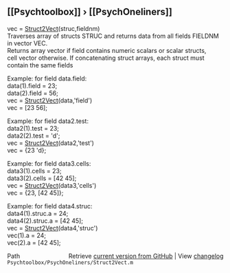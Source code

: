## [[Psychtoolbox]] &#8250; [[PsychOneliners]]

vec = [Struct2Vect](Struct2Vect)(struc,fieldnm)  
Traverses array of structs STRUC and returns data from all fields FIELDNM  
in vector VEC.  
Returns array vector if field contains numeric scalars or scalar structs,  
cell vector otherwise. If concatenating struct arrays, each struct must  
contain the same fields  
  
Example: for field data.field:  
  data(1).field = 23;  
  data(2).field = 56;  
  vec = [Struct2Vect](Struct2Vect)(data,'field')  
  vec = [23 56];  
  
Example: for field data2.test:  
  data2(1).test = 23;  
  data2(2).test = 'd';  
  vec = [Struct2Vect](Struct2Vect)(data2,'test')  
  vec = {23 'd};  
  
Example: for field data3.cells:  
  data3(1).cells = 23;  
  data3(2).cells = [42 45];  
  vec = [Struct2Vect](Struct2Vect)(data3,'cells')  
  vec = {23, [42 45]};  
  
Example: for field data4.struc:  
  data4(1).struc.a = 24;  
  data4(2).struc.a = [42 45];  
  vec = [Struct2Vect](Struct2Vect)(data4,'struc')  
  vec(1).a = 24;  
  vec(2).a = [42 45];  




<div class="code_header" style="text-align:right;">
  <span style="float:left;">Path&nbsp;&nbsp;</span> <span class="counter">Retrieve <a href=
  "https://raw.github.com/Psychtoolbox-3/Psychtoolbox-3/beta/Psychtoolbox/PsychOneliners/Struct2Vect.m">current version from GitHub</a> | View <a href=
  "https://github.com/Psychtoolbox-3/Psychtoolbox-3/commits/beta/Psychtoolbox/PsychOneliners/Struct2Vect.m">changelog</a></span>
</div>
<div class="code">
  <code>Psychtoolbox/PsychOneliners/Struct2Vect.m</code>
</div>

